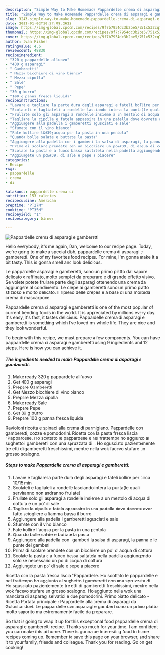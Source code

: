 ```yaml
---
description: "Simple Way to Make Homemade Pappardelle crema di asparagi e gamberetti"
title: "Simple Way to Make Homemade Pappardelle crema di asparagi e gamberetti"
slug: 3243-simple-way-to-make-homemade-pappardelle-crema-di-asparagi-e-gamberetti
date: 2021-01-02T10:37:08.262Z
image: https://img-global.cpcdn.com/recipes/9f7b7954dc3b2be5/751x532cq70/pappardelle-crema-di-asparagi-e-gamberetti-recipe-main-photo.jpg
thumbnail: https://img-global.cpcdn.com/recipes/9f7b7954dc3b2be5/751x532cq70/pappardelle-crema-di-asparagi-e-gamberetti-recipe-main-photo.jpg
cover: https://img-global.cpcdn.com/recipes/9f7b7954dc3b2be5/751x532cq70/pappardelle-crema-di-asparagi-e-gamberetti-recipe-main-photo.jpg
author: Ivan Fisher
ratingvalue: 4.6
reviewcount: 48830
recipeingredient:
- "320 g pappardelle alluovo"
- "400 g asparagi"
- " Gamberetti"
- " Mezzo bicchiere di vino bianco"
- " Mezza cipolla"
- " Sale"
- " Pepe"
- "30 g burro"
- "100 g panna fresca liquida"
recipeinstructions:
- "Lavare e tagliare la parte dura degli asparagi e fateli bollire per circa 10/15 min"
- "Scolateli e tagliateli a rondelle lasciando intera la punta(le quali serviranno non andranno frullate)"
- "Frullate solo gli asparagi a rondelle insieme a un mestolo di acqua di cottura e un po&#39; di sale"
- "Tagliare la cipolla e fatela appassire in una padella dove dovrete aver fatto sciogliere a fiamma bassa il burro"
- "Aggiungere alla padella i gamberetti sgusciati e sale"
- "Sfumate con il vino bianco"
- "Fate bollire l&#39;acqua per la pasta in una pentola"
- "Quando bolle salate e buttate la pasta"
- "Aggiungere alla padella con i gamberi la salsa di asparagi, la panna e le punte dei gamberi"
- "Prima di scolare prendete con un bicchiere un po&#39; di acqua di cottura"
- "Scolate la pasta e a fuoco bassa saltatela nella padella aggiungendo solo se necessario un po di acqua di cottura"
- "Aggiungete un po&#39; di sale e pepe a piacere"
categories:
- Recipe
tags:
- pappardelle
- crema
- di

katakunci: pappardelle crema di 
nutrition: 153 calories
recipecuisine: American
preptime: "PT27M"
cooktime: "PT35M"
recipeyield: "1"
recipecategory: Dinner

---
```



![Pappardelle crema di asparagi e gamberetti](https://img-global.cpcdn.com/recipes/9f7b7954dc3b2be5/751x532cq70/pappardelle-crema-di-asparagi-e-gamberetti-recipe-main-photo.jpg)

Hello everybody, it's me again, Dan, welcome to our recipe page. Today, we're going to make a special dish, pappardelle crema di asparagi e gamberetti. One of my favorites food recipes. For mine, I'm gonna make it a bit tasty. This is gonna smell and look delicious.

Le pappardelle asparagi e gamberetti, sono un primo piatto dal sapore delicato e raffinato, molto semplici da preparare e di grande effetto visivo. Se volete potete frullare parte degli asparagi ottenendo una crema da aggiungere al condimento. Le crepe ai gamberetti sono un primo piatto sfizioso e molto delicato. Il ripieno delle crepes è a base di una morbida crema di mascarpone.

Pappardelle crema di asparagi e gamberetti is one of the most popular of current trending foods in the world. It is appreciated by millions every day. It's easy, it's fast, it tastes delicious. Pappardelle crema di asparagi e gamberetti is something which I've loved my whole life. They are nice and they look wonderful.


To begin with this recipe, we must prepare a few components. You can have pappardelle crema di asparagi e gamberetti using 9 ingredients and 12 steps. Here is how you can achieve it.

<!--inarticleads1-->

##### The ingredients needed to make Pappardelle crema di asparagi e gamberetti:

1. Make ready 320 g pappardelle all&#39;uovo
1. Get 400 g asparagi
1. Prepare  Gamberetti
1. Get  Mezzo bicchiere di vino bianco
1. Prepare  Mezza cipolla
1. Make ready  Sale
1. Prepare  Pepe
1. Get 30 g burro
1. Prepare 100 g panna fresca liquida


Ravioloni ricotta e spinaci alla crema di parmigiano. Pappardelle con gamberetti, cozze e pomodorini. Ricetta con la pasta fresca liscia &#34;Pappardelle. Ho scottato le pappardelle e nel frattempo ho aggiunto al sughetto i gamberetti con una spruzzata di… Ho sgusciato pazientemente tre etti di gamberetti freschissimi, mentre nella wok facevo stufare un grosso scalogno. 

<!--inarticleads2-->

##### Steps to make Pappardelle crema di asparagi e gamberetti:

1. Lavare e tagliare la parte dura degli asparagi e fateli bollire per circa 10/15 min
1. Scolateli e tagliateli a rondelle lasciando intera la punta(le quali serviranno non andranno frullate)
1. Frullate solo gli asparagi a rondelle insieme a un mestolo di acqua di cottura e un po&#39; di sale
1. Tagliare la cipolla e fatela appassire in una padella dove dovrete aver fatto sciogliere a fiamma bassa il burro
1. Aggiungere alla padella i gamberetti sgusciati e sale
1. Sfumate con il vino bianco
1. Fate bollire l&#39;acqua per la pasta in una pentola
1. Quando bolle salate e buttate la pasta
1. Aggiungere alla padella con i gamberi la salsa di asparagi, la panna e le punte dei gamberi
1. Prima di scolare prendete con un bicchiere un po&#39; di acqua di cottura
1. Scolate la pasta e a fuoco bassa saltatela nella padella aggiungendo solo se necessario un po di acqua di cottura
1. Aggiungete un po&#39; di sale e pepe a piacere


Ricetta con la pasta fresca liscia &#34;Pappardelle. Ho scottato le pappardelle e nel frattempo ho aggiunto al sughetto i gamberetti con una spruzzata di… Ho sgusciato pazientemente tre etti di gamberetti freschissimi, mentre nella wok facevo stufare un grosso scalogno. Ho aggiunto nella wok una manciata di asparagi selvatici e due pomodorini. Primo piatto delicato - Ricetta Portata principale : Pappardelle alla crema di asparagi da Golositandovi. Le pappardelle con asparagi e gamberi sono un primo piatto molto saporito ma estremamente facile da preparare. 

So that is going to wrap it up for this exceptional food pappardelle crema di asparagi e gamberetti recipe. Thanks so much for your time. I am confident you can make this at home. There is gonna be interesting food in home recipes coming up. Remember to save this page on your browser, and share it to your family, friends and colleague. Thank you for reading. Go on get cooking!
